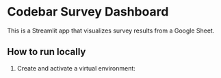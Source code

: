 # Codebar Survey Dashboard

This is a Streamlit app that visualizes survey results from a Google Sheet.

## How to run locally

1. Create and activate a virtual environment:
